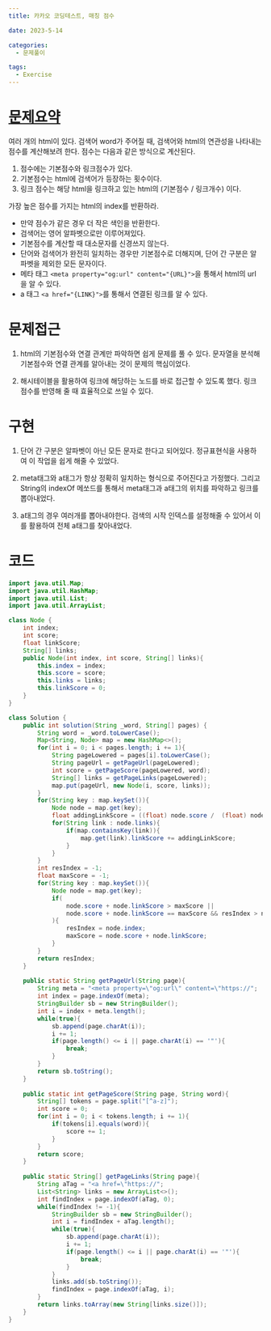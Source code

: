 ```yaml
---
title: 카카오 코딩테스트, 매칭 점수

date: 2023-5-14

categories:
  - 문제풀이

tags:
  - Exercise
---
```


# [문제요약](https://school.programmers.co.kr/learn/courses/30/lessons/42893)

여러 개의 html이 있다. 검색어 word가 주어질 때, 검색어와 html의 연관성을 나타내는 점수를 계산해보려 한다. 점수는 다음과 같은 방식으로 계산된다.

1. 점수에는 기본점수와 링크점수가 있다.
2. 기본점수는 html에 검색어가 등장하는 횟수이다.
3. 링크 점수는 해당 html을 링크하고 있는 html의 (기본점수 / 링크개수) 이다.

가장 높은 점수를 가지는 html의 index를 반환하라.

- 만약 점수가 같은 경우 더 작은 색인을 반환한다.
- 검색어는 영어 알파벳으로만 이루어져있다.
- 기본점수를 계산할 때 대소문자를 신경쓰지 않는다.
- 단어와 검색어가 완전히 일치하는 경우만 기본점수로 더해지며, 단어 간 구분은 알파벳을 제외한 모든 문자이다.
- 메타 태그 `<meta property="og:url" content="{URL}">`을 통해서 html의 url을 알 수 있다.
- a 태그 `<a href="{LINK}">`를 통해서 연결된 링크를 알 수 있다.


# 문제접근

1. html의 기본점수와 연결 관계만 파악하면 쉽게 문제를 풀 수 있다. 문자열을 분석해 기본점수와 연결 관계를 알아내는 것이 문제의 핵심이었다.

2. 해시테이블을 활용하여 링크에 해당하는 노드를 바로 접근할 수 있도록 했다. 링크점수를 반영해 줄 때 효율적으로 쓰일 수 있다.

# 구현

1. 단어 간 구분은 알파벳이 아닌 모든 문자로 한다고 되어있다. 정규표현식을 사용하여 이 작업을 쉽게 해줄 수 있었다.

2. meta태그와 a태그가 항상 정확히 일치하는 형식으로 주어진다고 가정했다. 그리고 String의 indexOf 메쏘드를 통해서 meta태그과 a태그의 위치를 파악하고 링크를 뽑아내었다.

3. a태그의 경우 여러개를 뽑아내야한다. 검색의 시작 인덱스를 설정해줄 수 있어서 이를 활용하여 전체 a태그를 찾아내었다.

# 코드

```java
import java.util.Map;
import java.util.HashMap;
import java.util.List;
import java.util.ArrayList;

class Node {
    int index;
    int score;
    float linkScore;
    String[] links;
    public Node(int index, int score, String[] links){
        this.index = index;
        this.score = score;
        this.links = links;
        this.linkScore = 0;
    }
}

class Solution {
    public int solution(String _word, String[] pages) {
        String word = _word.toLowerCase();
        Map<String, Node> map = new HashMap<>();
        for(int i = 0; i < pages.length; i += 1){
            String pageLowered = pages[i].toLowerCase();
            String pageUrl = getPageUrl(pageLowered);
            int score = getPageScore(pageLowered, word);
            String[] links = getPageLinks(pageLowered);
            map.put(pageUrl, new Node(i, score, links));
        }
        for(String key : map.keySet()){
            Node node = map.get(key);
            float addingLinkScore = ((float) node.score /  (float) node.links.length);
            for(String link : node.links){
                if(map.containsKey(link)){
                    map.get(link).linkScore += addingLinkScore;
                }
            }
        }
        int resIndex = -1;
        float maxScore = -1;
        for(String key : map.keySet()){
            Node node = map.get(key);
            if(
                node.score + node.linkScore > maxScore ||
                node.score + node.linkScore == maxScore && resIndex > node.index
            ){
                resIndex = node.index;
                maxScore = node.score + node.linkScore;
            }
        }
        return resIndex;
    }
    
    public static String getPageUrl(String page){
        String meta = "<meta property=\"og:url\" content=\"https://";
        int index = page.indexOf(meta);
        StringBuilder sb = new StringBuilder();
        int i = index + meta.length();
        while(true){
            sb.append(page.charAt(i));
            i += 1;
            if(page.length() <= i || page.charAt(i) == '"'){
                break;
            }
        }
        return sb.toString();
    }
    
    public static int getPageScore(String page, String word){
        String[] tokens = page.split("[^a-z]");
        int score = 0;
        for(int i = 0; i < tokens.length; i += 1){
            if(tokens[i].equals(word)){
                score += 1;
            }
        }
        return score;
    }
    
    public static String[] getPageLinks(String page){
        String aTag = "<a href=\"https://";
        List<String> links = new ArrayList<>();
        int findIndex = page.indexOf(aTag, 0);
        while(findIndex != -1){
            StringBuilder sb = new StringBuilder();
            int i = findIndex + aTag.length();
            while(true){
                sb.append(page.charAt(i));
                i += 1;
                if(page.length() <= i || page.charAt(i) == '"'){
                    break;
                }
            }
            links.add(sb.toString());
            findIndex = page.indexOf(aTag, i);
        }
        return links.toArray(new String[links.size()]);
    }
}
```
